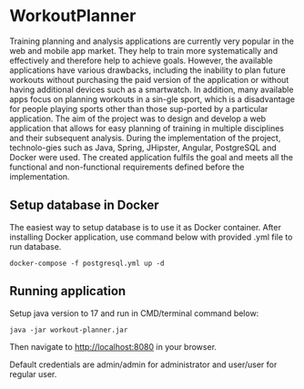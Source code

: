 # WorkoutPlanner

Training planning and analysis applications are currently very popular in the web and mobile app market. They help to train more systematically and effectively and therefore help to achieve goals. However, the available applications have various drawbacks, including the inability to plan future workouts without purchasing the paid version of the application or without having additional devices such as a smartwatch. In addition, many available apps focus on planning workouts in a sin-gle sport, which is a disadvantage for people playing sports other than those sup-ported by a particular application. The aim of the project was to design and develop a web application that allows for easy planning of training in multiple disciplines and their subsequent analysis. During the implementation of the project, technolo-gies such as Java, Spring, JHipster, Angular, PostgreSQL and Docker were used. The created application fulfils the goal and meets all the functional and non-functional requirements defined before the implementation.

## Setup database in Docker

The easiest way to setup database is to use it as Docker container. After installing Docker application, use command below with provided .yml file to run database.

```
docker-compose -f postgresql.yml up -d
```

## Running application

Setup java version to 17 and run in CMD/terminal command below:

```
java -jar workout-planner.jar
```

Then navigate to [http://localhost:8080](http://localhost:8080) in your browser.

Default credentials are admin/admin for administrator and user/user for regular user.
